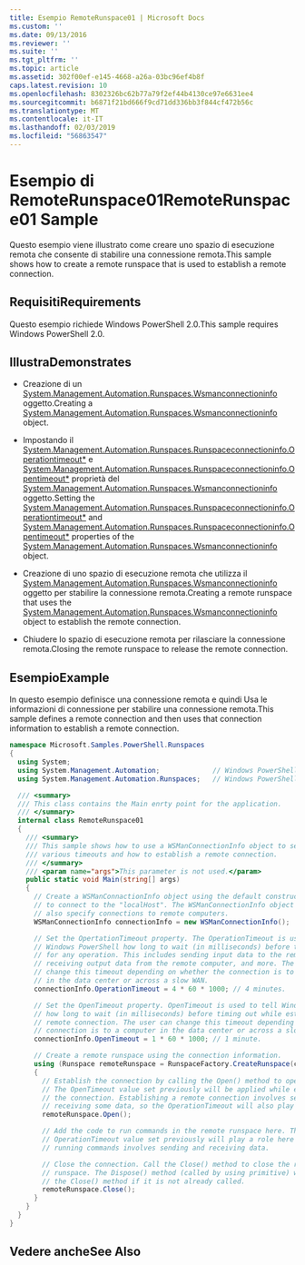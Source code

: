 ```yaml
---
title: Esempio RemoteRunspace01 | Microsoft Docs
ms.custom: ''
ms.date: 09/13/2016
ms.reviewer: ''
ms.suite: ''
ms.tgt_pltfrm: ''
ms.topic: article
ms.assetid: 302f00ef-e145-4668-a26a-03bc96ef4b8f
caps.latest.revision: 10
ms.openlocfilehash: 8302326bc62b77a79f2ef44b4130ce97e6631ee4
ms.sourcegitcommit: b6871f21bd666f9cd71dd336bb3f844cf472b56c
ms.translationtype: MT
ms.contentlocale: it-IT
ms.lasthandoff: 02/03/2019
ms.locfileid: "56863547"
---
```

# <a name="remoterunspace01-sample"></a><span data-ttu-id="8e570-102">Esempio di RemoteRunspace01</span><span class="sxs-lookup"><span data-stu-id="8e570-102">RemoteRunspace01 Sample</span></span>

<span data-ttu-id="8e570-103">Questo esempio viene illustrato come creare uno spazio di esecuzione remota che consente di stabilire una connessione remota.</span><span class="sxs-lookup"><span data-stu-id="8e570-103">This sample shows how to create a remote runspace that is used to establish a remote connection.</span></span>

## <a name="requirements"></a><span data-ttu-id="8e570-104">Requisiti</span><span class="sxs-lookup"><span data-stu-id="8e570-104">Requirements</span></span>

 <span data-ttu-id="8e570-105">Questo esempio richiede Windows PowerShell 2.0.</span><span class="sxs-lookup"><span data-stu-id="8e570-105">This sample requires Windows PowerShell 2.0.</span></span>

## <a name="demonstrates"></a><span data-ttu-id="8e570-106">Illustra</span><span class="sxs-lookup"><span data-stu-id="8e570-106">Demonstrates</span></span>

- <span data-ttu-id="8e570-107">Creazione di un [System.Management.Automation.Runspaces.Wsmanconnectioninfo](/dotnet/api/System.Management.Automation.Runspaces.WSManConnectionInfo) oggetto.</span><span class="sxs-lookup"><span data-stu-id="8e570-107">Creating a [System.Management.Automation.Runspaces.Wsmanconnectioninfo](/dotnet/api/System.Management.Automation.Runspaces.WSManConnectionInfo) object.</span></span>

- <span data-ttu-id="8e570-108">Impostando il [System.Management.Automation.Runspaces.Runspaceconnectioninfo.Operationtimeout\*](/dotnet/api/System.Management.Automation.Runspaces.RunspaceConnectionInfo.OperationTimeout) e [System.Management.Automation.Runspaces.Runspaceconnectioninfo.Opentimeout\*](/dotnet/api/System.Management.Automation.Runspaces.RunspaceConnectionInfo.OpenTimeout) proprietà del [System.Management.Automation.Runspaces.Wsmanconnectioninfo](/dotnet/api/System.Management.Automation.Runspaces.WSManConnectionInfo) oggetto.</span><span class="sxs-lookup"><span data-stu-id="8e570-108">Setting the [System.Management.Automation.Runspaces.Runspaceconnectioninfo.Operationtimeout\*](/dotnet/api/System.Management.Automation.Runspaces.RunspaceConnectionInfo.OperationTimeout) and [System.Management.Automation.Runspaces.Runspaceconnectioninfo.Opentimeout\*](/dotnet/api/System.Management.Automation.Runspaces.RunspaceConnectionInfo.OpenTimeout) properties of the [System.Management.Automation.Runspaces.Wsmanconnectioninfo](/dotnet/api/System.Management.Automation.Runspaces.WSManConnectionInfo) object.</span></span>

- <span data-ttu-id="8e570-109">Creazione di uno spazio di esecuzione remota che utilizza il [System.Management.Automation.Runspaces.Wsmanconnectioninfo](/dotnet/api/System.Management.Automation.Runspaces.WSManConnectionInfo) oggetto per stabilire la connessione remota.</span><span class="sxs-lookup"><span data-stu-id="8e570-109">Creating a remote runspace that uses the [System.Management.Automation.Runspaces.Wsmanconnectioninfo](/dotnet/api/System.Management.Automation.Runspaces.WSManConnectionInfo) object to establish the remote connection.</span></span>

- <span data-ttu-id="8e570-110">Chiudere lo spazio di esecuzione remota per rilasciare la connessione remota.</span><span class="sxs-lookup"><span data-stu-id="8e570-110">Closing the remote runspace to release the remote connection.</span></span>

## <a name="example"></a><span data-ttu-id="8e570-111">Esempio</span><span class="sxs-lookup"><span data-stu-id="8e570-111">Example</span></span>

 <span data-ttu-id="8e570-112">In questo esempio definisce una connessione remota e quindi Usa le informazioni di connessione per stabilire una connessione remota.</span><span class="sxs-lookup"><span data-stu-id="8e570-112">This sample defines a remote connection and then uses that connection information to establish a remote connection.</span></span>

```csharp
namespace Microsoft.Samples.PowerShell.Runspaces
{
  using System;
  using System.Management.Automation;             // Windows PowerShell namespace.
  using System.Management.Automation.Runspaces;   // Windows PowerShell namespace.

  /// <summary>
  /// This class contains the Main enrty point for the application.
  /// </summary>
  internal class RemoteRunspace01
  {
    /// <summary>
    /// This sample shows how to use a WSManConnectionInfo object to set
    /// various timeouts and how to establish a remote connection.
    /// </summary>
    /// <param name="args">This parameter is not used.</param>
    public static void Main(string[] args)
    {
      // Create a WSManConnactionInfo object using the default constructor
      // to connect to the "localHost". The WSManConnectionInfo object can
      // also specify connections to remote computers.
      WSManConnectionInfo connectionInfo = new WSManConnectionInfo();

      // Set the OpertationTimeout property. The OperationTimeout is used to tell
      // Windows PowerShell how long to wait (in milliseconds) before timing out
      // for any operation. This includes sending input data to the remote computer,
      // receiving output data from the remote computer, and more. The user can
      // change this timeout depending on whether the connection is to a computer
      // in the data center or across a slow WAN.
      connectionInfo.OperationTimeout = 4 * 60 * 1000; // 4 minutes.

      // Set the OpenTimeout property. OpenTimeout is used to tell Windows PowerShell
      // how long to wait (in milliseconds) before timing out while establishing a
      // remote connection. The user can change this timeout depending on whether the
      // connection is to a computer in the data center or across a slow WAN.
      connectionInfo.OpenTimeout = 1 * 60 * 1000; // 1 minute.

      // Create a remote runspace using the connection information.
      using (Runspace remoteRunspace = RunspaceFactory.CreateRunspace(connectionInfo))
      {
        // Establish the connection by calling the Open() method to open the runspace.
        // The OpenTimeout value set previously will be applied while establishing
        // the connection. Establishing a remote connection involves sending and
        // receiving some data, so the OperationTimeout will also play a role in this process.
        remoteRunspace.Open();

        // Add the code to run commands in the remote runspace here. The
        // OperationTimeout value set previously will play a role here because
        // running commands involves sending and receiving data.

        // Close the connection. Call the Close() method to close the remote
        // runspace. The Dispose() method (called by using primitive) will call
        // the Close() method if it is not already called.
        remoteRunspace.Close();
      }
    }
  }
}
```

## <a name="see-also"></a><span data-ttu-id="8e570-113">Vedere anche</span><span class="sxs-lookup"><span data-stu-id="8e570-113">See Also</span></span>

